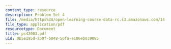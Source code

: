 ```yaml
---
content_type: resource
description: Problem Set 4
file: /media/https%3A/open-learning-course-data-rc.s3.amazonaws.com/14-23-government-regulation-of-industry-spring-2003/0b5e195da50fb04850fae186eb039085_ps42003.pdf
file_type: application/pdf
resourcetype: Document
title: ps42003.pdf
uid: 0b5e195d-a50f-b048-50fa-e186eb039085
---
```

